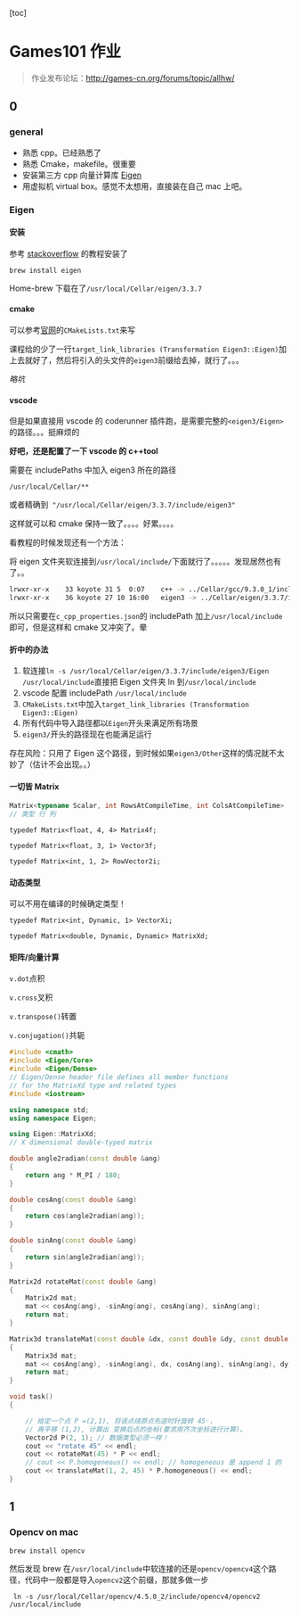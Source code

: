 [toc]

# Games101 作业

> 作业发布论坛：http://games-cn.org/forums/topic/allhw/

## 0

### general

- 熟悉 cpp。已经熟悉了
- 熟悉 Cmake，makefile。很重要
- 安装第三方 cpp 向量计算库 [Eigen](http://eigen.tuxfamily.org/index.php?title=Main_Page)
- 用虚拟机 virtual box。感觉不太想用，直接装在自己 mac 上吧。

### Eigen

#### 安装

参考 [stackoverflow](https://stackoverflow.com/questions/35658420/installing-eigen-on-mac-os-x-for-xcode) 的教程安装了

`brew install eigen`

Home-brew 下载在了`/usr/local/Cellar/eigen/3.3.7`

#### cmake

可以参考[官网](https://eigen.tuxfamily.org/dox/TopicCMakeGuide.html)的`CMakeLists.txt`来写

课程给的少了一行`target_link_libraries (Transformation Eigen3::Eigen)`加上去就好了，然后将引入的头文件的`eigen3`前缀给去掉，就行了。。。

_略坑_

#### vscode

但是如果直接用 vscode 的 coderunner 插件跑，是需要完整的`<eigen3/Eigen>`的路径。。。挺麻烦的

**好吧，还是配置了一下 vscode 的 c++tool**

需要在 includePaths 中加入 eigen3 所在的路径

`/usr/local/Cellar/**`

或者精确到` "/usr/local/Cellar/eigen/3.3.7/include/eigen3"`

这样就可以和 cmake 保持一致了。。。。好累。。。。

看教程的时候发现还有一个方法：

将 eigen 文件夹软连接到`/usr/local/include/`下面就行了。。。。。发现居然也有了。。

```bash
lrwxr-xr-x    33 koyote 31 5  0:07    c++ -> ../Cellar/gcc/9.3.0_1/include/c++
lrwxr-xr-x    36 koyote 27 10 16:00   eigen3 -> ../Cellar/eigen/3.3.7/include/eigen3
```

所以只需要在`c_cpp_properties.json`的 includePath 加上`/usr/local/include`即可，但是这样和 cmake 又冲突了。晕

#### 折中的办法

1. 软连接`ln -s /usr/local/Cellar/eigen/3.3.7/include/eigen3/Eigen /usr/local/include`直接把 Eigen 文件夹 ln 到`/usr/local/include`
2. vscode 配置 includePath `/usr/local/include`
3. `CMakeLists.txt`中加入`target_link_libraries (Transformation Eigen3::Eigen)`
4. 所有代码中导入路径都以`Eigen`开头来满足所有场景
5. `eigen3/`开头的路径现在也能满足运行

存在风险：只用了 Eigen 这个路径，到时候如果`eigen3/Other`这样的情况就不太妙了（估计不会出现。。）

#### 一切皆 Matrix

```c++
Matrix<typename Scalar, int RowsAtCompileTime, int ColsAtCompileTime>
// 类型 行 列
```

`typedef Matrix<float, 4, 4> Matrix4f;`

`typedef Matrix<float, 3, 1> Vector3f;`

`typedef Matrix<int, 1, 2> RowVector2i;`

#### 动态类型

可以不用在编译的时候确定类型！

`typedef Matrix<int, Dynamic, 1> VectorXi;`

`typedef Matrix<double, Dynamic, Dynamic> MatrixXd;`

#### 矩阵/向量计算

`v.dot`点积

`v.cross`叉积

`v.transpose()`转置

`v.conjugation()`共轭

```c++
#include <cmath>
#include <Eigen/Core>
#include <Eigen/Dense>
// Eigen/Dense header file defines all member functions
// for the MatrixXd type and related types
#include <iostream>

using namespace std;
using namespace Eigen;

using Eigen::MatrixXd;
// X dimensional double-typed matrix

double angle2radian(const double &ang)
{
    return ang * M_PI / 180;
}

double cosAng(const double &ang)
{
    return cos(angle2radian(ang));
}

double sinAng(const double &ang)
{
    return sin(angle2radian(ang));
}

Matrix2d rotateMat(const double &ang)
{
    Matrix2d mat;
    mat << cosAng(ang), -sinAng(ang), cosAng(ang), sinAng(ang);
    return mat;
}

Matrix3d translateMat(const double &dx, const double &dy, const double ang = 0)
{
    Matrix3d mat;
    mat << cosAng(ang), -sinAng(ang), dx, cosAng(ang), sinAng(ang), dy, 0, 0, 1;
    return mat;
}

void task()
{

    // 给定一个点 P =(2,1), 将该点绕原点先逆时针旋转 45◦，
    // 再平移 (1,2), 计算出 变换后点的坐标(要求用齐次坐标进行计算)。
    Vector2d P(2, 1); // 数据类型必须一样！
    cout << "rotate 45" << endl;
    cout << rotateMat(45) * P << endl;
    // cout << P.homogeneous() << endl; // homogeneous 是 append 1 的
    cout << translateMat(1, 2, 45) * P.homogeneous() << endl;
}
```

## 1

### Opencv on mac

`brew install opencv`

然后发现 brew 在`/usr/local/include`中软连接的还是`opencv/opencv4`这个路径，代码中一般都是导入`opencv2`这个前缀，那就多做一步

` ln -s /usr/local/Cellar/opencv/4.5.0_2/include/opencv4/opencv2 /usr/local/include`

